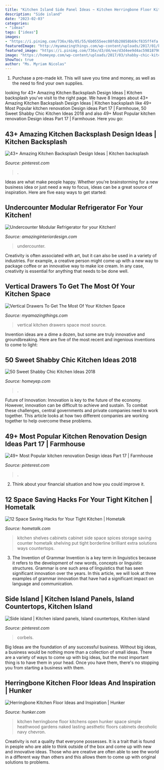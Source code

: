 ```yaml
---
title: "Kitchen Island Side Panel Ideas ~ Kitchen Herringbone Floor Kitchens Open Hunker Space Simple Heathwood Gardens Naked Lasting Aesthetic Floors Cabinets Decoholic Navy Chevron"
description: "Side island"
date: "2023-02-03"
categories:
- "ideas"
tags: ["ideas"]
images:
- "https://i.pinimg.com/736x/6b/05/55/6b0555eec08fdb20858b69cf835ff4fa.jpg"
featuredImage: "http://myamazingthings.com/wp-content/uploads/2017/01/knives.jpg"
featured_image: "https://i.pinimg.com/736x/d3/d4/ee/d3d4ee9d4ac59818790565b2c83ed0b3.jpg"
image: "https://homeyep.com/wp-content/uploads/2017/03/shabby-chic-kitchen/35-shabby-chic-kitchen-ideas.jpg"
ShowToc: true
author: "Ms. Myriam Nicolas"
---
```



1. Purchase a pre-made kit. This will save you time and money, as well as the need to find your own supplies.

	

		
looking for 43+ Amazing Kitchen Backsplash Design Ideas | Kitchen backsplash you've visit to the right page. We have 8 Images about 43+ Amazing Kitchen Backsplash Design Ideas | Kitchen backsplash like 49+ Most Popular kitchen renovation Design ideas Part 17 | Farmhouse, 50 Sweet Shabby Chic Kitchen Ideas 2018 and also 49+ Most Popular kitchen renovation Design ideas Part 17 | Farmhouse. Here you go:
		
    
## 43+ Amazing Kitchen Backsplash Design Ideas | Kitchen Backsplash

<img loading=lazy src="https://i.pinimg.com/736x/d3/d4/ee/d3d4ee9d4ac59818790565b2c83ed0b3.jpg" onerror="this.onerror=null;this.src='https://tse1.mm.bing.net/th?id=OIP.nslPKTqJaD83_6l6g-DmqAHaLH&amp;pid=15.1';" alt="43+ Amazing Kitchen Backsplash Design Ideas | Kitchen backsplash">

_Source: pinterest.com_

>. 

	

Ideas are what make people happy. Whether you're brainstorming for a new business idea or just need a way to focus, ideas can be a great source of inspiration. Here are five easy ways to get started: 

    
## Undercounter Modular Refrigerator For Your Kitchen!

<img loading=lazy src="https://www.amazinginteriordesign.com/wp-content/uploads/2013/07/fi4.jpg" onerror="this.onerror=null;this.src='https://tse3.mm.bing.net/th?id=OIP.b9d4eOhEVa9ekf4YDjbWuwHaGD&amp;pid=15.1';" alt="Undercounter Modular Refrigerator for your Kitchen!">

_Source: amazinginteriordesign.com_

>undercounter. 

	

Creativity is often associated with art, but it can also be used in a variety of industries. For example, a creative person might come up with a new way to package coffee or an innovative way to make ice cream. In any case, creativity is essential for anything that needs to be done well.

    
## Vertical Drawers To Get The Most Of Your Kitchen Space

<img loading=lazy src="http://myamazingthings.com/wp-content/uploads/2017/01/knives.jpg" onerror="this.onerror=null;this.src='https://tse2.mm.bing.net/th?id=OIP.2wwTn4GNKHPx6LjGhhk7gAHaJ3&amp;pid=15.1';" alt="Vertical Drawers To Get The Most Of Your Kitchen Space">

_Source: myamazingthings.com_

>vertical kitchen drawers space most source. 

	

Invention ideas are a dime a dozen, but some are truly innovative and groundbreaking. Here are five of the most recent and ingenious inventions to come to light: 

    
## 50 Sweet Shabby Chic Kitchen Ideas 2018

<img loading=lazy src="https://homeyep.com/wp-content/uploads/2017/03/shabby-chic-kitchen/35-shabby-chic-kitchen-ideas.jpg" onerror="this.onerror=null;this.src='https://tse2.mm.bing.net/th?id=OIP.qfM750HmWEZZX6x3gLfVdAHaLH&amp;pid=15.1';" alt="50 Sweet Shabby Chic Kitchen Ideas 2018">

_Source: homeyep.com_

>. 

	

Future of Innovation:
Innovation is key to the future of the economy. However, innovation can be difficult to achieve and sustain. To combat these challenges, central governments and private companies need to work together. This article looks at how two different companies are working together to help overcome these problems.

    
## 49+ Most Popular Kitchen Renovation Design Ideas Part 17 | Farmhouse

<img loading=lazy src="https://i.pinimg.com/736x/6b/05/55/6b0555eec08fdb20858b69cf835ff4fa.jpg" onerror="this.onerror=null;this.src='https://tse2.mm.bing.net/th?id=OIP.pyeOJFJYLur3WdmpRZTS0wHaLH&amp;pid=15.1';" alt="49+ Most Popular kitchen renovation Design ideas Part 17 | Farmhouse">

_Source: pinterest.com_

>. 

	

2. Think about your financial situation and how you could improve it.

    
## 12 Space Saving Hacks For Your Tight Kitchen | Hometalk

<img loading=lazy src="https://cdn-fastly.hometalk.com/media/2016/08/22/3513790/s-12-space-saving-solutions-for-your-tight-kitchen-kitchen-design-shelving-ideas.jpg?size=1600x1000&amp;nocrop=1" onerror="this.onerror=null;this.src='https://tse4.mm.bing.net/th?id=OIP.qVnFzjVr__V-VYEtnKo2XgHaJ4&amp;pid=15.1';" alt="12 Space Saving Hacks for Your Tight Kitchen | Hometalk">

_Source: hometalk.com_

>kitchen shelves cabinets cabinet side space spices storage saving counter hometalk shelving put tight borderline brilliant extra solutions ways countertops. 

	

3. The Invention of Grammar
Invention is a key term in linguistics because it refers to the development of new words, concepts or linguistic structures. Grammar is one such area of linguistics that has seen significant innovation over the years. In this article, we will look at three examples of grammar innovation that have had a significant impact on language and communication.

    
## Side Island | Kitchen Island Panels, Island Countertops, Kitchen Island

<img loading=lazy src="https://i.pinimg.com/736x/f1/fe/52/f1fe52e2308e962c58264327e96519a7.jpg" onerror="this.onerror=null;this.src='https://tse1.mm.bing.net/th?id=OIP.HpXxV6vtzJ51m4yrx2bsYgHaLT&amp;pid=15.1';" alt="Side island | Kitchen island panels, Island countertops, Kitchen island">

_Source: pinterest.com_

>corbels. 

	

Big Ideas are the foundation of any successful business. Without big ideas, a business would be nothing more than a collection of small ideas. There are a variety of ways to come up with big ideas, but the most important thing is to have them in your head. Once you have them, there's no stopping you from starting a business with them.

    
## Herringbone Kitchen Floor Ideas And Inspiration | Hunker

<img loading=lazy src="https://img.hunkercdn.com/640/clsd/1/13/95670b4791104e31aabe1baf912547f2.jpg" onerror="this.onerror=null;this.src='https://tse1.mm.bing.net/th?id=OIP.4fEtiiSiDJBVFOv10vz08wHaLP&amp;pid=15.1';" alt="Herringbone Kitchen Floor Ideas and Inspiration | Hunker">

_Source: hunker.com_

>kitchen herringbone floor kitchens open hunker space simple heathwood gardens naked lasting aesthetic floors cabinets decoholic navy chevron. 

	

Creativity is not a quality that everyone possesses. It is a trait that is found in people who are able to think outside of the box and come up with new and innovative ideas. Those who are creative are often able to see the world in a different way than others and this allows them to come up with original solutions to problems.

